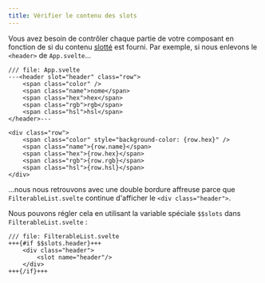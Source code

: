 ```yaml
---
title: Vérifier le contenu des slots
---
```


Vous avez besoin de contrôler chaque partie de votre composant en fonction de si du contenu <span class="vo">[slotté](PUBLIC_SVELTE_SITE_URL/docs/sveltejs#slot)</span> est fourni. Par exemple, si nous enlevons le `<header>` de `App.svelte`...

```svelte
/// file: App.svelte
---<header slot="header" class="row">
	<span class="color" />
	<span class="name">nome</span>
	<span class="hex">hex</span>
	<span class="rgb">rgb</span>
	<span class="hsl">hsl</span>
</header>---

<div class="row">
	<span class="color" style="background-color: {row.hex}" />
	<span class="name">{row.name}</span>
	<span class="hex">{row.hex}</span>
	<span class="rgb">{row.rgb}</span>
	<span class="hsl">{row.hsl}</span>
</div>
```

...nous nous retrouvons avec une double bordure affreuse parce que `FilterableList.svelte` continue d'afficher le `<div class="header">`.

Nous pouvons régler cela en utilisant la variable spéciale `$$slots` dans `FilterableList.svelte` :

```svelte
/// file: FilterableList.svelte
+++{#if $$slots.header}+++
	<div class="header">
		<slot name="header"/>
	</div>
+++{/if}+++
```

